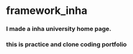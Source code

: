# framework_inha
### I made a inha university home page.
### this is practice and clone coding portfolio
